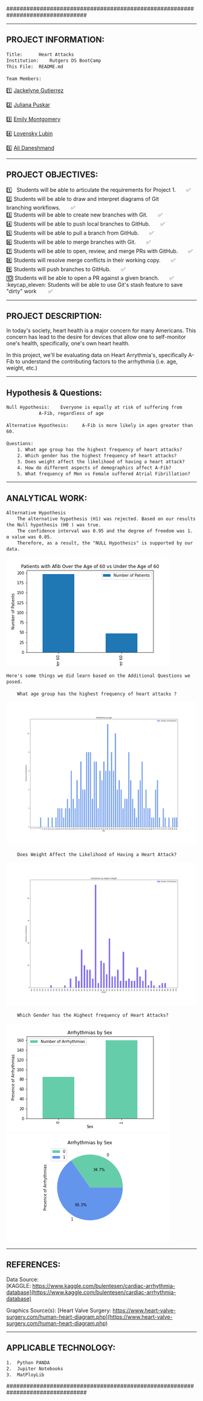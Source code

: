 ################################################################################

---------------------
PROJECT INFORMATION:
---------------------

	Title: 		Heart Attacks
	Institution: 	Rutgers DS BootCamp
	This File:	README.md

	Team Members:
:one: [Jackelyne Gutierrez](https://github.com/Jackelyneg)
		
:two: [Juliana Puskar](https://github.com/Anikraze)
		
:three: [Emily Montgomery](https://github.com/emilymmont)

:four: [Lovensky Lubin](https://github.com/Lubinl)

:five: [Ali Daneshmand](https://github.com/Almandiro)

-------------------
PROJECT OBJECTIVES:
-------------------

:one: &nbsp; Students will be able to articulate the requirements for Project 1.&nbsp;&nbsp;&nbsp;&nbsp;&nbsp;&nbsp;  :white_check_mark: <br/> 
:two:	Students will be able to draw and interpret diagrams of Git 					
	    branching workflows.&nbsp;&nbsp;&nbsp;&nbsp;&nbsp;&nbsp;  :white_check_mark: <br/>
:three: Students will be able to create new branches with Git.&nbsp;&nbsp;&nbsp;&nbsp;&nbsp;&nbsp;  :white_check_mark: <br/>
:four:  Students will be able to push local branches to GitHub.&nbsp;&nbsp;&nbsp;&nbsp;&nbsp;&nbsp;  :white_check_mark: <br/>
:five:  Students will be able to pull a branch from GitHub.&nbsp;&nbsp;&nbsp;&nbsp;&nbsp;&nbsp;  :white_check_mark: <br/>
:six:  Students will be able to merge branches with Git.&nbsp;&nbsp;&nbsp;&nbsp;&nbsp;&nbsp;  :white_check_mark: <br/>
:seven:  Students will be able to open, review, and merge PRs with GitHub.&nbsp;&nbsp;&nbsp;&nbsp;&nbsp;&nbsp;  :white_check_mark: <br/>
:eight:  Students will resolve merge conflicts in their working copy.&nbsp;&nbsp;&nbsp;&nbsp;&nbsp;&nbsp;  :white_check_mark: <br/>
:nine:  Students will push branches to GitHub.&nbsp;&nbsp;&nbsp;&nbsp;&nbsp;&nbsp;  :white_check_mark: <br/>
:keycap_ten:  Students will be able to open a PR against a given branch.&nbsp;&nbsp;&nbsp;&nbsp;&nbsp;&nbsp;  :white_check_mark: <br/>
:keycap_eleven: Students will be able to use Git's stash feature to save "dirty" work &nbsp;&nbsp;&nbsp;&nbsp;&nbsp;&nbsp;  :white_check_mark: <br/>

--------------------
PROJECT DESCRIPTION:
--------------------

In today's society, heart health is a major concern for many Americans.  This 
concern has lead to the desire for devices that allow one to self-monitor one's
health, specifically, one's own heart health. 

In this project, we'll be evaluating data on Heart Arrythmia's, specifically A-Fib
to understand the contributing factors to the arrhythmia (i.e. age, weight, etc.)

-----------------------
Hypothesis & Questions:
-----------------------

	Null Hypothesis: 	Everyone is equally at risk of suffering from 
				A-Fib, regardless of age

	Alternative Hypothesis:  	A-Fib is more likely in ages greater than 60.

	Questions:
		1. What age group has the highest frequency of heart attacks?
		2. Which gender has the highest frequency of heart attacks?
		3. Does weight affect the likelihood of having a heart attack?
		4. How do different aspects of demographics affect A-Fib?
		5. What frequency of Men vs Female suffered Atrial Fibrillation?

----------------
ANALYTICAL WORK:
----------------

	Alternative Hypothesis
		The alternative hypothesis (H1) was rejected. Based on our results the Null hypothesis (H0 ) was true.  
		The confidence interval was 0.95 and the degree of freedom was 1. α value was 0.05.
		Therefore, as a result, the "NULL Hypothesis" is supported by our data.

![Alternative Hypothesis Supporting Graph](https://github.com/Almandiro/Rutgers_DS_Project_1/blob/main/images/alt_hypothesis_graph.png?raw=true)


	Here's some things we did learn based on the Additional Questions we posed.

		What age group has the highest frequency of heart attacks ?

![Alternative Hypothesis Supporting Graph](https://github.com/Almandiro/Rutgers_DS_Project_1/blob/main/images/age_bar.png?raw=true)


		Does Weight Affect the Likelihood of Having a Heart Attack?

![Alternative Hypothesis Supporting Graph](https://github.com/Almandiro/Rutgers_DS_Project_1/blob/main/images/weight_bar.png?raw=true)



		Which Gender has the Highest frequency of Heart Attacks?


![Alternative Hypothesis Supporting Graph](https://github.com/Almandiro/Rutgers_DS_Project_1/blob/main/images/gender.png?raw=true)
![Alternative Hypothesis Supporting Graph](https://github.com/Almandiro/Rutgers_DS_Project_1/blob/main/images/gender_pie.png?raw=true)


-----------
REFERENCES:
-----------

Data Source:  
[KAGGLE: https://www.kaggle.com/bulentesen/cardiac-arrhythmia-database](https://www.kaggle.com/bulentesen/cardiac-arrhythmia-database) 

Graphics Source(s):
[Heart Valve Surgery: https://www.heart-valve-surgery.com/human-heart-diagram.php](https://www.heart-valve-surgery.com/human-heart-diagram.php) 

----------------------
APPLICABLE TECHNOLOGY:
----------------------
	1.  Python PANDA
	2.  Jupiter Notebooks
	3.  MatPloyLib

################################################################################

